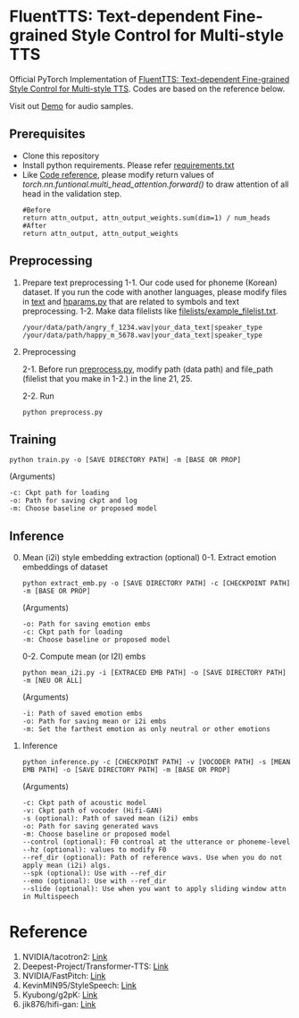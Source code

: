 # FluentTTS: Text-dependent Fine-grained Style Control for Multi-style TTS

Official PyTorch Implementation of [FluentTTS: Text-dependent Fine-grained Style Control for Multi-style TTS](https://www.isca-speech.org/archive/pdfs/interspeech_2022/kim22j_interspeech.pdf).
Codes are based on the reference below.

Visit out [Demo](https://kchap0118.github.io/fluenttts/) for audio samples.

## Prerequisites

- Clone this repository
- Install python requirements. Please refer [requirements.txt](requirements.txt)
- Like [Code reference](https://github.com/Deepest-Project/Transformer-TTS), please modify return values of _torch.nn.funtional.multi_head_attention.forward()_ to draw attention of all head in the validation step.
  ```
  #Before
  return attn_output, attn_output_weights.sum(dim=1) / num_heads
  #After
  return attn_output, attn_output_weights
  ```

## Preprocessing

1. Prepare text preprocessing
   1-1. Our code used for phoneme (Korean) dataset. If you run the code with another languages, please modify files in [text](text/) and [hparams.py](hparams.py) that are related to symbols and text preprocessing.
   1-2. Make data filelists like [filelists/example_filelist.txt](filelists/example_filelist.txt).

   ```
   /your/data/path/angry_f_1234.wav|your_data_text|speaker_type
   /your/data/path/happy_m_5678.wav|your_data_text|speaker_type
   ```
2. Preprocessing

   2-1. Before run [preprocess.py](preprocess.py), modify path (data path) and file_path (filelist that you make in 1-2.) in the line 21, 25.

   2-2. Run

   ```
   python preprocess.py
   ```

## Training

```
python train.py -o [SAVE DIRECTORY PATH] -m [BASE OR PROP] 
```

(Arguments)

```
-c: Ckpt path for loading
-o: Path for saving ckpt and log
-m: Choose baseline or proposed model
```

## Inference

0. Mean (i2i) style embedding extraction (optional)
   0-1. Extract emotion embeddings of dataset

   ```
   python extract_emb.py -o [SAVE DIRECTORY PATH] -c [CHECKPOINT PATH] -m [BASE OR PROP]
   ```

   (Arguments)

   ```
   -o: Path for saving emotion embs
   -c: Ckpt path for loading
   -m: Choose baseline or proposed model
   ```

   0-2. Compute mean (or I2I) embs

   ```
   python mean_i2i.py -i [EXTRACED EMB PATH] -o [SAVE DIRECTORY PATH] -m [NEU OR ALL]
   ```

   (Arguments)

   ```
   -i: Path of saved emotion embs
   -o: Path for saving mean or i2i embs
   -m: Set the farthest emotion as only neutral or other emotions
   ```
1. Inference

   ```
   python inference.py -c [CHECKPOINT PATH] -v [VOCODER PATH] -s [MEAN EMB PATH] -o [SAVE DIRECTORY PATH] -m [BASE OR PROP]
   ```

   (Arguments)

   ```
   -c: Ckpt path of acoustic model
   -v: Ckpt path of vocoder (Hifi-GAN)
   -s (optional): Path of saved mean (i2i) embs
   -o: Path for saving generated wavs
   -m: Choose baseline or proposed model
   --control (optional): F0 controal at the utterance or phoneme-level
   --hz (optional): values to modify F0
   --ref_dir (optional): Path of reference wavs. Use when you do not apply mean (i2i) algs.
   --spk (optional): Use with --ref_dir
   --emo (optional): Use with --ref_dir
   --slide (optional): Use when you want to apply sliding window attn in Multispeech
   ```

# Reference

1. NVIDIA/tacotron2: [Link](https://github.com/NVIDIA/tacotron2)
2. Deepest-Project/Transformer-TTS: [Link](https://github.com/Deepest-Project/Transformer-TTS)
3. NVIDIA/FastPitch: [Link](https://github.com/NVIDIA/DeepLearningExamples/tree/master/PyTorch/SpeechSynthesis/FastPitch)
4. KevinMIN95/StyleSpeech: [Link](https://github.com/KevinMIN95/StyleSpeech)
5. Kyubong/g2pK: [Link](https://github.com/Kyubyong/g2pK)
6. jik876/hifi-gan: [Link](https://github.com/jik876/hifi-gan)

